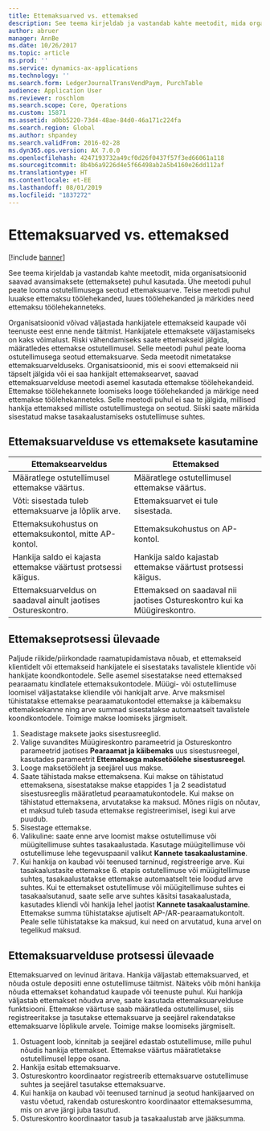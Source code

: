 ```yaml
---
title: Ettemaksuarved vs. ettemaksed
description: See teema kirjeldab ja vastandab kahte meetodit, mida organisatsioonid saavad avansimaksete (ettemaksete) puhul kasutada. Ühe meetodi puhul peate looma ostutellimusega seotud ettemaksuarve. Teise meetodi puhul luuakse ettemaksu töölehekanded, luues töölehekanded ja märkides need ettemaksu töölehekanneteks.
author: abruer
manager: AnnBe
ms.date: 10/26/2017
ms.topic: article
ms.prod: ''
ms.service: dynamics-ax-applications
ms.technology: ''
ms.search.form: LedgerJournalTransVendPaym, PurchTable
audience: Application User
ms.reviewer: roschlom
ms.search.scope: Core, Operations
ms.custom: 15871
ms.assetid: a0bb5220-73d4-48ae-84d0-46a171c224fa
ms.search.region: Global
ms.author: shpandey
ms.search.validFrom: 2016-02-28
ms.dyn365.ops.version: AX 7.0.0
ms.openlocfilehash: 4247193732a49cf0d26f0437f57f3ed66061a118
ms.sourcegitcommit: 8b4b6a9226d4e5f66498ab2a5b4160e26dd112af
ms.translationtype: HT
ms.contentlocale: et-EE
ms.lasthandoff: 08/01/2019
ms.locfileid: "1837272"
---
```

# <a name="prepayment-invoices-vs-prepayments"></a>Ettemaksuarved vs. ettemaksed

[!include [banner](../includes/banner.md)]

See teema kirjeldab ja vastandab kahte meetodit, mida organisatsioonid saavad avansimaksete (ettemaksete) puhul kasutada. Ühe meetodi puhul peate looma ostutellimusega seotud ettemaksuarve. Teise meetodi puhul luuakse ettemaksu töölehekanded, luues töölehekanded ja märkides need ettemaksu töölehekanneteks.

Organisatsioonid võivad väljastada hankijatele ettemakseid kaupade või teenuste eest enne nende täitmist. Hankijatele ettemaksete väljastamiseks on kaks võimalust. Riski vähendamiseks saate ettemakseid jälgida, määratledes ettemakse ostutellimusel. Selle meetodi puhul peate looma ostutellimusega seotud ettemaksuarve. Seda meetodit nimetatakse ettemaksuarvelduseks. Organisatsioonid, mis ei soovi ettemakseid nii täpselt jälgida või ei saa hankijalt ettemaksearvet, saavad ettemaksuarvelduse meetodi asemel kasutada ettemakse töölehekandeid. Ettemakse töölehekannete loomiseks looge töölehekanded ja märkige need ettemakse töölehekanneteks. Selle meetodi puhul ei saa te jälgida, millised hankija ettemaksed milliste ostutellimustega on seotud. Siiski saate märkida sisestatud makse tasakaalustamiseks ostutellimuse suhtes.

## <a name="when-to-use-prepayment-invoicing-vs-prepayments"></a>Ettemaksuarvelduse vs ettemaksete kasutamine

| Ettemaksearveldus                                                                | Ettemaksed                                                              |
|-------------------------------------------------------------------------------------|--------------------------------------------------------------------------|
| Määratlege ostutellimusel ettemakse väärtus.                                    | Määratlege ostutellimusel ettemakse väärtus.                    |
| Võti: sisestada tuleb ettemaksuarve ja lõplik arve.                       | Ettemaksuarvet ei tule sisestada.                                    |
| Ettemaksukohustus on ettemaksukontol, mitte AP-kontol. | Ettemaksukohustus on AP-kontol.                  |
| Hankija saldo ei kajasta ettemakse väärtust protsessi käigus.     | Hankija saldo kajastab ettemakse väärtust protsessi käigus. |
| Ettemaksuarveldus on saadaval ainult jaotises Ostureskontro.                         | Ettemaksed on saadaval nii jaotises Ostureskontro kui ka Müügireskontro.    |

## <a name="overview-of-the-prepayment-process"></a>Ettemakseprotsessi ülevaade
Paljude riikide/piirkondade raamatupidamistava nõuab, et ettemakseid klientidelt või ettemakseid hankijatele ei sisestataks tavalistele klientide või hankijate koondkontodele. Selle asemel sisestatakse need ettemaksed pearaamatu kindlatele ettemaksukontodele. Müügi- või ostutellimuse loomisel väljastatakse kliendile või hankijalt arve. Arve maksmisel tühistatakse ettemakse pearaamatukontodel ettemakse ja käibemaksu ettemaksekanne ning arve summad sisestatakse automaatselt tavalistele koondkontodele. Toimige makse loomiseks järgmiselt.

1.  Seadistage maksete jaoks sisestusreeglid.
2.  Valige suvandites Müügireskontro parameetrid ja Ostureskontro parameetrid jaotises **Pearaamat ja käibemaks** uus sisestusreegel, kasutades parameetrit **Ettemaksega maksetöölehe sisestusreegel**.
3.  Looge maksetööleht ja seejärel uus makse.
4.  Saate tähistada makse ettemaksena. Kui makse on tähistatud ettemaksena, sisestatakse makse etappides 1 ja 2 seadistatud sisestusreeglis määratletud pearaamatukontodele. Kui makse on tähistatud ettemaksena, arvutatakse ka maksud. Mõnes riigis on nõutav, et maksud tuleb tasuda ettemakse registreerimisel, isegi kui arve puudub.
5.  Sisestage ettemakse.
6.  Valikuline: saate enne arve loomist makse ostutellimuse või müügitellimuse suhtes tasakaalustada. Kasutage müügitellimuse või ostutellimuse lehe tegevuspaanil valikut **Kannete tasakaalustamine**.
7.  Kui hankija on kaubad või teenused tarninud, registreerige arve. Kui tasakaalustasite ettemakse 6. etapis ostutellimuse või müügitellimuse suhtes, tasakaalustatakse ettemakse automaatselt teie loodud arve suhtes. Kui te ettemakset ostutellimuse või müügitellimuse suhtes ei tasakaalsutanud, saate selle arve suhtes käsitsi tasakaalustada, kasutades kliendi või hankija lehel jaotist **Kannete tasakaalustamine**. Ettemakse summa tühistatakse ajutiselt AP-/AR-pearaamatukontolt. Peale selle tühistatakse ka maksud, kui need on arvutatud, kuna arvel on tegelikud maksud.

## <a name="overview-of-the-prepayment-invoicing-process"></a>Ettemaksuarvelduse protsessi ülevaade
Ettemaksuarved on levinud äritava. Hankija väljastab ettemaksuarved, et nõuda ostule deposiiti enne ostutellimuse täitmist. Näiteks võib mõni hankija nõuda ettemakset kohandatud kaupade või teenuste puhul. Kui hankija väljastab ettemakset nõudva arve, saate kasutada ettemaksuarvelduse funktsiooni. Ettemakse väärtuse saab määratleda ostutellimusel, siis registreeritakse ja tasutakse ettemaksuarve ja seejärel rakendatakse ettemaksuarve lõplikule arvele. Toimige makse loomiseks järgmiselt.

1.  Ostuagent loob, kinnitab ja seejärel edastab ostutellimuse, mille puhul nõudis hankija ettemakset. Ettemakse väärtus määratletakse ostutellimusel leppe osana.
2.  Hankija esitab ettemaksuarve.
3.  Ostureskontro koordinaator registreerib ettemaksuarve ostutellimuse suhtes ja seejärel tasutakse ettemaksuarve.
4.  Kui hankija on kaubad või teenused tarninud ja seotud hankijaarved on vastu võetud, rakendab ostureskontro koordinaator ettemaksesumma, mis on arve järgi juba tasutud.
5.  Ostureskontro koordinaator tasub ja tasakaalustab arve jääksumma.




